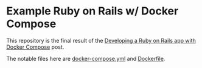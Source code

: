 # Example Ruby on Rails w/ Docker Compose

This repository is the final result of the [Developing a Ruby on Rails app with Docker Compose](https://blog.blindside.io/developing-a-ruby-on-rails-app-with-docker-compose-d75b20334634) post.

The notable files here are [docker-compose.yml](docker-compose.yml) and [Dockerfile](Dockerfile).
